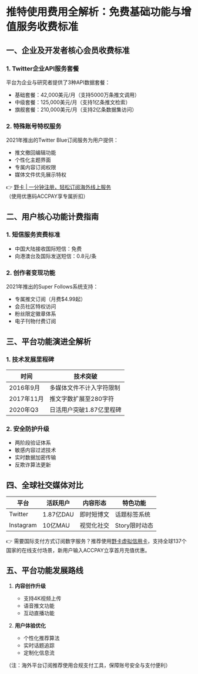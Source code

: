 # 推特使用费用全解析：免费基础功能与增值服务收费标准

## 一、企业及开发者核心会员收费标准
### 1. Twitter企业API服务套餐
平台为企业与研究者提供了3种API数据套餐：
- 基础套餐：42,000美元/月（支持5000万条推文调用）
- 中级套餐：125,000美元/月（支持1亿条推文检索）
- 旗舰套餐：210,000美元/月（支持2亿条数据集访问）

### 2. 特殊账号特权服务
2021年推出的Twitter Blue订阅服务为用户提供：
- 推文撤回编辑功能
- 个性化主题界面
- 专属内容订阅权限
- 媒体文件优先展示特权

👉 [野卡 | 一分钟注册，轻松订阅海外线上服务](https://bbtdd.com/yeka)（使用优惠码ACCPAY享专属折扣）

## 二、用户核心功能计费指南
### 1. 短信服务资费标准
- 中国大陆接收国际短信：免费
- 向港澳台及国际发送短信：0.8元/条

### 2. 创作者变现功能
2021年推出的Super Follows系统支持：
- 专属推文订阅（月费$4.99起）
- 会员社区特权访问
- 粉丝限定徽章体系
- 电子刊物付费订阅

## 三、平台功能演进全解析
### 1. 技术发展里程碑
| 时间       | 技术突破                     |
|------------|----------------------------|
| 2016年9月  | 多媒体文件不计入字符限制     |
| 2017年11月 | 推文字数扩展至280字符       |
| 2020年Q3   | 日活用户突破1.87亿里程碑    |

### 2. 安全防护升级
- 两阶段验证体系
- 敏感内容过滤技术
- 实时数据加密传输
- 反欺诈算法更新

## 四、全球社交媒体对比
| 平台       | 活跃用户     | 内容形态     | 特色功能         |
|------------|------------|-------------|------------------|
| Twitter    | 1.87亿DAU  | 即时短博文   | 话题标签系统      |
| Instagram | 10亿MAU    | 视觉化社交   | Story限时动态     |

👉 需要国际支付方式订阅数字服务？推荐使用[野卡虚拟信用卡](https://bbtdd.com/yeka)，支持全球137个国家的在线支付场景，新用户输入ACCPAY立享首月充值优惠。

## 五、平台功能发展路线
1. **内容创作升级**
   - 支持4K视频上传
   - 语音推文功能
   - 互动直播功能

2. **用户体验优化**
   - 个性化推荐算法
   - 实时话题追踪
   - 定制化信息流

（注：海外平台订阅推荐使用合规支付工具，保障账号安全与支付便利）